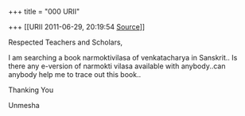 +++
title = "000 URII"

+++
[[URII	2011-06-29, 20:19:54 [Source](https://groups.google.com/g/bvparishat/c/lSZJ-FMpfF4)]]



Respected Teachers and Scholars,  
  
I am searching a book narmoktivilasa of venkatacharya in Sanskrit.. Is  
there any e-version of narmokti vilasa available with anybody..can  
anybody help me to trace out this book..  
  
Thanking You  
  
Unmesha  
  
  

